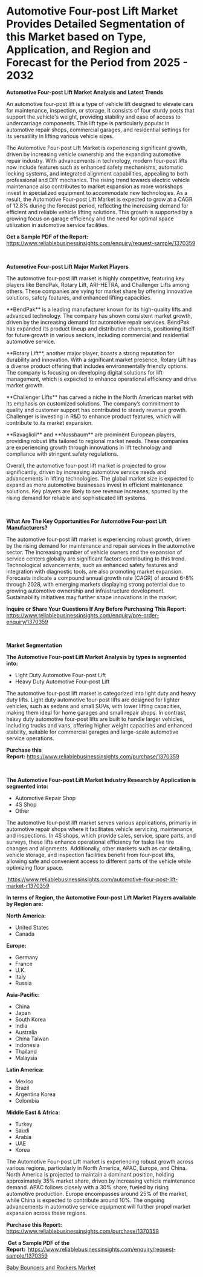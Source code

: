 <p><h1>Automotive Four-post Lift Market Provides Detailed Segmentation of this Market based on Type, Application, and Region and Forecast for the Period from 2025 - 2032</h1></p><p><strong>Automotive Four-post Lift Market Analysis and Latest Trends</strong></p>
<p><p>An automotive four-post lift is a type of vehicle lift designed to elevate cars for maintenance, inspection, or storage. It consists of four sturdy posts that support the vehicle's weight, providing stability and ease of access to undercarriage components. This lift type is particularly popular in automotive repair shops, commercial garages, and residential settings for its versatility in lifting various vehicle sizes.</p><p>The Automotive Four-post Lift Market is experiencing significant growth, driven by increasing vehicle ownership and the expanding automotive repair industry. With advancements in technology, modern four-post lifts now include features such as enhanced safety mechanisms, automatic locking systems, and integrated alignment capabilities, appealing to both professional and DIY mechanics. The rising trend towards electric vehicle maintenance also contributes to market expansion as more workshops invest in specialized equipment to accommodate new technologies. As a result, the Automotive Four-post Lift Market is expected to grow at a CAGR of 12.8% during the forecast period, reflecting the increasing demand for efficient and reliable vehicle lifting solutions. This growth is supported by a growing focus on garage efficiency and the need for optimal space utilization in automotive service facilities.</p></p>
<p><strong>Get a Sample PDF of the Report:&nbsp;</strong> <a href="https://www.reliablebusinessinsights.com/enquiry/request-sample/1370359?utm_campaign=3077&utm_medium=2&utm_source=Github&utm_content=ia&utm_term=22032025&utm_id=automotive-four-post-lift">https://www.reliablebusinessinsights.com/enquiry/request-sample/1370359</a></p>
<p>&nbsp;</p>
<p><strong>Automotive Four-post Lift Major Market Players</strong></p>
<p><p>The automotive four-post lift market is highly competitive, featuring key players like BendPak, Rotary Lift, ARI-HETRA, and Challenger Lifts among others. These companies are vying for market share by offering innovative solutions, safety features, and enhanced lifting capacities.</p><p>**BendPak** is a leading manufacturer known for its high-quality lifts and advanced technology. The company has shown consistent market growth, driven by the increasing demand for automotive repair services. BendPak has expanded its product lineup and distribution channels, positioning itself for future growth in various sectors, including commercial and residential automotive service.</p><p>**Rotary Lift**, another major player, boasts a strong reputation for durability and innovation. With a significant market presence, Rotary Lift has a diverse product offering that includes environmentally friendly options. The company is focusing on developing digital solutions for lift management, which is expected to enhance operational efficiency and drive market growth.</p><p>**Challenger Lifts** has carved a niche in the North American market with its emphasis on customized solutions. The company’s commitment to quality and customer support has contributed to steady revenue growth. Challenger is investing in R&D to enhance product features, which will contribute to its market expansion.</p><p>**Ravaglioli** and **Nussbaum** are prominent European players, providing robust lifts tailored to regional market needs. These companies are experiencing growth through innovations in lift technology and compliance with stringent safety regulations.</p><p>Overall, the automotive four-post lift market is projected to grow significantly, driven by increasing automotive service needs and advancements in lifting technologies. The global market size is expected to expand as more automotive businesses invest in efficient maintenance solutions. Key players are likely to see revenue increases, spurred by the rising demand for reliable and sophisticated lift systems.</p></p>
<p>&nbsp;</p>
<p><strong>What Are The Key Opportunities For Automotive Four-post Lift Manufacturers?</strong></p>
<p><p>The automotive four-post lift market is experiencing robust growth, driven by the rising demand for maintenance and repair services in the automotive sector. The increasing number of vehicle owners and the expansion of service centers globally are significant factors contributing to this trend. Technological advancements, such as enhanced safety features and integration with diagnostic tools, are also promoting market expansion. Forecasts indicate a compound annual growth rate (CAGR) of around 6-8% through 2028, with emerging markets displaying strong potential due to growing automotive ownership and infrastructure development. Sustainability initiatives may further shape innovations in the market.</p></p>
<p><strong>Inquire or Share Your Questions If Any Before Purchasing This Report:</strong> <a href="https://www.reliablebusinessinsights.com/enquiry/pre-order-enquiry/1370359?utm_campaign=3077&utm_medium=2&utm_source=Github&utm_content=ia&utm_term=22032025&utm_id=automotive-four-post-lift">https://www.reliablebusinessinsights.com/enquiry/pre-order-enquiry/1370359</a></p>
<p>&nbsp;</p>
<p><strong>Market Segmentation</strong></p>
<p><strong>The Automotive Four-post Lift Market Analysis by types is segmented into:</strong></p>
<p><ul><li>Light Duty Automotive Four-post Lift</li><li>Heavy Duty Automotive Four-post Lift</li></ul></p>
<p><p>The automotive four-post lift market is categorized into light duty and heavy duty lifts. Light duty automotive four-post lifts are designed for lighter vehicles, such as sedans and small SUVs, with lower lifting capacities, making them ideal for home garages and small repair shops. In contrast, heavy duty automotive four-post lifts are built to handle larger vehicles, including trucks and vans, offering higher weight capacities and enhanced stability, suitable for commercial garages and large-scale automotive service operations.</p></p>
<p><strong>Purchase this Report:&nbsp;</strong><a href="https://www.reliablebusinessinsights.com/purchase/1370359?utm_campaign=3077&utm_medium=2&utm_source=Github&utm_content=ia&utm_term=22032025&utm_id=automotive-four-post-lift">https://www.reliablebusinessinsights.com/purchase/1370359</a></p>
<p>&nbsp;</p>
<p><strong>The Automotive Four-post Lift Market Industry Research by Application is segmented into:</strong></p>
<p><ul><li>Automotive Repair Shop</li><li>4S Shop</li><li>Other</li></ul></p>
<p><p>The automotive four-post lift market serves various applications, primarily in automotive repair shops where it facilitates vehicle servicing, maintenance, and inspections. In 4S shops, which provide sales, service, spare parts, and surveys, these lifts enhance operational efficiency for tasks like tire changes and alignments. Additionally, other markets such as car detailing, vehicle storage, and inspection facilities benefit from four-post lifts, allowing safe and convenient access to different parts of the vehicle while optimizing floor space.</p></p>
<p><a href="https://www.reliablebusinessinsights.com/automotive-four-post-lift-market-r1370359?utm_campaign=3077&utm_medium=2&utm_source=Github&utm_content=ia&utm_term=22032025&utm_id=automotive-four-post-lift">&nbsp;https://www.reliablebusinessinsights.com/automotive-four-post-lift-market-r1370359</a></p>
<p><strong>In terms of Region, the Automotive Four-post Lift Market Players available by Region are:</strong></p>
<p>
    <p> <strong> North America: </strong>
        <ul>
            <li>United States</li>
            <li>Canada</li>
        </ul>
        </p> 
    <p> <strong> Europe: </strong>
        <ul>
            <li>Germany</li>
            <li>France</li>
            <li>U.K.</li>
            <li>Italy</li>
            <li>Russia</li>
        </ul>
        </p> 
    <p> <strong> Asia-Pacific: </strong>
        <ul>
            <li>China</li>
            <li>Japan</li>
            <li>South Korea</li>
            <li>India</li>
            <li>Australia</li>
            <li>China Taiwan</li>
            <li>Indonesia</li>
            <li>Thailand</li>
            <li>Malaysia</li>
        </ul>
        </p> 
    <p> <strong> Latin America: </strong>
        <ul>
            <li>Mexico</li>
            <li>Brazil</li>
            <li>Argentina Korea</li>
            <li>Colombia</li>
        </ul>
        </p> 
    <p> <strong> Middle East & Africa: </strong>
        <ul>
            <li>Turkey</li>
            <li>Saudi</li>
            <li>Arabia</li>
            <li>UAE</li>
            <li>Korea</li>
        </ul>
    </p>
    </p>
<p><p>The Automotive Four-post Lift market is experiencing robust growth across various regions, particularly in North America, APAC, Europe, and China. North America is projected to maintain a dominant position, holding approximately 35% market share, driven by increasing vehicle maintenance demand. APAC follows closely with a 30% share, fueled by rising automotive production. Europe encompasses around 25% of the market, while China is expected to contribute around 10%. The ongoing advancements in automotive service equipment will further propel market expansion across these regions.</p></p>
<p><strong>Purchase this Report: </strong><a href="https://www.reliablebusinessinsights.com/purchase/1370359?utm_campaign=3077&utm_medium=2&utm_source=Github&utm_content=ia&utm_term=22032025&utm_id=automotive-four-post-lift">https://www.reliablebusinessinsights.com/purchase/1370359</a></p>
<p>&nbsp;<strong>Get a Sample PDF of the Report:&nbsp;&nbsp;</strong><a href="https://www.reliablebusinessinsights.com/enquiry/request-sample/1370359?utm_campaign=3077&utm_medium=2&utm_source=Github&utm_content=ia&utm_term=22032025&utm_id=automotive-four-post-lift">https://www.reliablebusinessinsights.com/enquiry/request-sample/1370359</a></p>
<p><strong></strong></p>
<p><p><a href="https://github.com/lynlynyusay/Market-Research-Report-List-1/blob/main/baby-bouncers-and-rockers-market.md?utm_campaign=3077&utm_medium=2&utm_source=Github&utm_content=ia&utm_term=22032025&utm_id=automotive-four-post-lift">Baby Bouncers and Rockers Market</a></p></p>